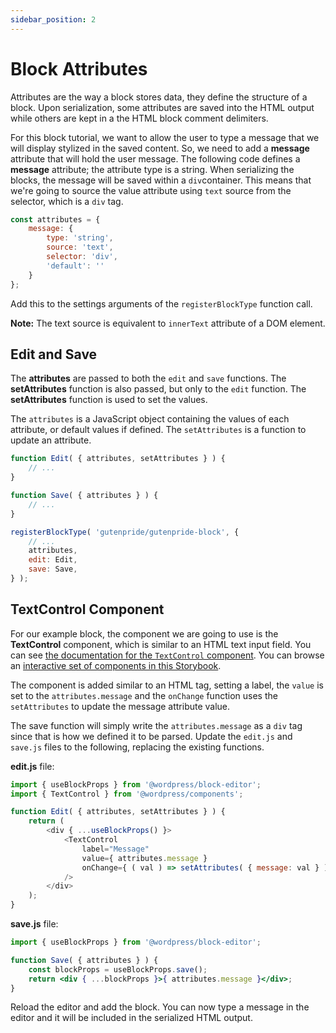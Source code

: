 ```yaml
---
sidebar_position: 2
---
```


# Block Attributes

Attributes are the way a block stores data, they define the structure of a block. Upon serialization, some attributes are saved into the HTML output while others are kept in a the HTML block comment delimiters.

For this block tutorial, we want to allow the user to type a message that we will display stylized in the saved content. So, we need to add a **message** attribute that will hold the user message. The following code defines a **message** attribute; the attribute type is a string. When serializing the blocks, the message will be saved within a `div`container. This means that we're going to source the value attribute using `text` source from the selector, which is a `div` tag.

```js
const attributes = {
	message: {
		type: 'string',
		source: 'text',
		selector: 'div',
		'default': ''
	}
};
```

Add this to the settings arguments of the `registerBlockType` function call. 

**Note:** The text source is equivalent to `innerText` attribute of a DOM element.

## Edit and Save

The **attributes** are passed to both the `edit` and `save` functions. The **setAttributes** function is also passed, but only to the `edit` function. The **setAttributes** function is used to set the values.

The `attributes` is a JavaScript object containing the values of each attribute, or default values if defined. The `setAttributes` is a function to update an attribute.

```js
function Edit( { attributes, setAttributes } ) {
	// ...
}

function Save( { attributes } ) {
	// ...
}

registerBlockType( 'gutenpride/gutenpride-block', {
    // ...
    attributes,
    edit: Edit,
    save: Save,
} );
```

## TextControl Component

For our example block, the component we are going to use is the **TextControl** component, which is similar to an HTML text input field. You can see [the documentation for the `TextControl` component](https://developer.wordpress.org/block-editor/reference-guides/components/text-control/). You can browse an [interactive set of components in this Storybook](https://wordpress.github.io/gutenberg/).

The component is added similar to an HTML tag, setting a label, the `value` is set to the `attributes.message` and the `onChange` function uses the `setAttributes` to update the message attribute value.

The save function will simply write the `attributes.message` as a `div` tag since that is how we defined it to be parsed. Update the `edit.js` and `save.js` files to the following, replacing the existing functions.

**edit.js** file:

```js
import { useBlockProps } from '@wordpress/block-editor';
import { TextControl } from '@wordpress/components';

function Edit( { attributes, setAttributes } ) {
	return (
		<div { ...useBlockProps() }>
			<TextControl
				label="Message"
				value={ attributes.message }
				onChange={ ( val ) => setAttributes( { message: val } ) }
			/>
		</div>
	);
}
```

**save.js** file:

```jsx
import { useBlockProps } from '@wordpress/block-editor';

function Save( { attributes } ) {
	const blockProps = useBlockProps.save();
	return <div { ...blockProps }>{ attributes.message }</div>;
}
```

Reload the editor and add the block. You can now type a message in the editor and it will be included in the serialized HTML output.
